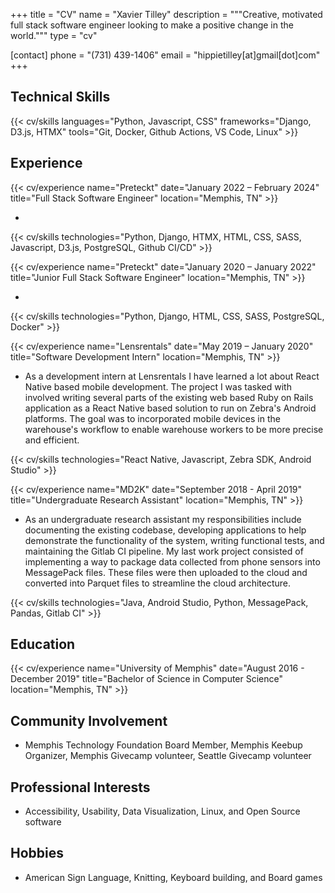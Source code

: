+++
title = "CV"
name = "Xavier Tilley"
description = """Creative, motivated full stack software engineer looking to make a positive change in the world."""
type = "cv"

[contact]
  phone = "(731) 439-1406"
  email = "hippietilley[at]gmail[dot]com"
+++

Technical Skills
----------------

{{< cv/skills
  languages="Python, Javascript, CSS"
  frameworks="Django, D3.js, HTMX"
  tools="Git, Docker, Github Actions, VS Code, Linux" >}}

Experience
----------

{{< cv/experience
  name="Preteckt"
  date="January 2022 – February 2024"
  title="Full Stack Software Engineer"
  location="Memphis, TN" >}}

* 

{{< cv/skills
  technologies="Python, Django, HTMX, HTML, CSS, SASS, Javascript, D3.js, PostgreSQL, Github CI/CD" >}}

{{< cv/experience
  name="Preteckt"
  date="January 2020 – January 2022"
  title="Junior Full Stack Software Engineer"
  location="Memphis, TN" >}}

* 

{{< cv/skills
  technologies="Python, Django, HTML, CSS, SASS, PostgreSQL, Docker" >}}

{{< cv/experience
  name="Lensrentals"
  date="May 2019 – January 2020"
  title="Software Development Intern"
  location="Memphis, TN" >}}

* As a development intern at Lensrentals I have learned a lot about React Native based mobile development. The project I was tasked with involved writing several parts of the existing web based Ruby on Rails application as a React Native based solution to run on Zebra's Android platforms. The goal was to incorporated mobile devices in the warehouse's workflow to enable warehouse workers to be more precise and efficient.

{{< cv/skills
  technologies="React Native, Javascript, Zebra SDK, Android Studio" >}}

{{< cv/experience
  name="MD2K"
  date="September 2018 - April 2019"
  title="Undergraduate Research Assistant"
  location="Memphis, TN" >}}

* As an undergraduate research assistant my responsibilities include documenting the existing codebase, developing applications to help demonstrate the functionality of the system, writing functional tests, and maintaining the Gitlab CI pipeline. My last work project consisted of implementing a way to package data collected from phone sensors into MessagePack files. These files were then uploaded to the cloud and converted into Parquet files to streamline the cloud architecture.

{{< cv/skills
  technologies="Java, Android Studio, Python, MessagePack, Pandas, Gitlab CI" >}}

Education
---------

{{< cv/experience
  name="University of Memphis"
  date="August 2016 - December 2019"
  title="Bachelor of Science in Computer Science"
  location="Memphis, TN" >}}

Community Involvement
---------------------

* Memphis Technology Foundation Board Member, Memphis Keebup Organizer, Memphis Givecamp volunteer, Seattle Givecamp volunteer

Professional Interests
----------------------

* Accessibility, Usability, Data Visualization, Linux, and Open Source software

Hobbies
-------

* American Sign Language, Knitting, Keyboard building, and Board games
